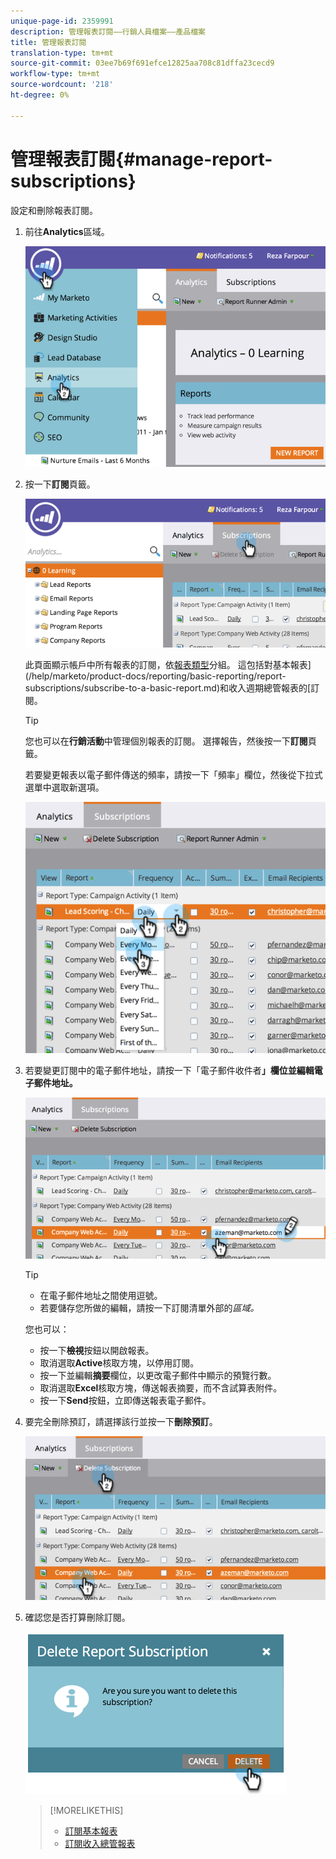 ```yaml
---
unique-page-id: 2359991
description: 管理報表訂閱——行銷人員檔案——產品檔案
title: 管理報表訂閱
translation-type: tm+mt
source-git-commit: 03ee7b69f691efce12825aa708c81dffa23cecd9
workflow-type: tm+mt
source-wordcount: '218'
ht-degree: 0%

---
```



# 管理報表訂閱{#manage-report-subscriptions}

設定和刪除報表訂閱。

1. 前往&#x200B;**Analytics**&#x200B;區域。

   ![](assets/image2014-9-16-10-3a35-3a25.png)

1. 按一下&#x200B;**訂閱**&#x200B;頁籤。

   ![](assets/image2014-9-16-10-3a35-3a32.png)

   此頁面顯示帳戶中所有報表的訂閱，依[報表類型](/help/marketo/product-docs/reporting/basic-reporting/report-types/report-type-overview.md)分組。 這包括對基本報表](/help/marketo/product-docs/reporting/basic-reporting/report-subscriptions/subscribe-to-a-basic-report.md)和收入週期總管報表的[訂閱。

   >[!TIP]
   >
   >您也可以在&#x200B;**行銷活動**&#x200B;中管理個別報表的訂閱。 選擇報告，然後按一下&#x200B;**訂閱**&#x200B;頁籤。

   若要變更報表以電子郵件傳送的頻率，請按一下「頻率」欄位，然後從下拉式選單中選取新選項。

   ![](assets/image2014-9-16-10-3a36-3a4.png)

1. 若要變更訂閱中的電子郵件地址，請按一下「電子郵件收件者&#x200B;**」欄位並編輯電子郵件地址。**

   ![](assets/image2014-9-16-10-3a36-3a11.png)

   >[!TIP]
   >
   >* 在電子郵件地址之間使用逗號。
   >* 若要儲存您所做的編輯，請按一下訂閱清單外部的&#x200B;_區域。_


   您也可以：

   * 按一下&#x200B;**檢視**&#x200B;按鈕以開啟報表。
   * 取消選取&#x200B;**Active**&#x200B;核取方塊，以停用訂閱。
   * 按一下並編輯&#x200B;**摘要**&#x200B;欄位，以更改電子郵件中顯示的預覽行數。
   * 取消選取&#x200B;**Excel**&#x200B;核取方塊，傳送報表摘要，而不含試算表附件。
   * 按一下&#x200B;**Send**&#x200B;按鈕，立即傳送報表電子郵件。

1. 要完全刪除預訂，請選擇該行並按一下&#x200B;**刪除預訂**。

   ![](assets/image2014-9-16-10-3a36-3a38.png)

1. 確認您是否打算刪除訂閱。

   ![](assets/image2014-9-16-10-3a36-3a43.png)

   >[!MORELIKETHIS]
   >
   >* [訂閱基本報表](/help/marketo/product-docs/reporting/basic-reporting/report-subscriptions/subscribe-to-a-basic-report.md)
   >* [訂閱收入總管報表](/help/marketo/product-docs/reporting/revenue-cycle-analytics/revenue-explorer/subscribe-to-a-revenue-explorer-report.md)

